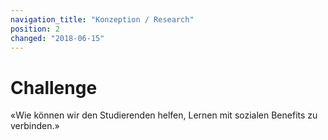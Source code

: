 ```yaml
---
navigation_title: "Konzeption / Research"
position: 2
changed: "2018-06-15"
---
```


# Challenge

«Wie können wir den Studierenden helfen, Lernen mit sozialen Benefits zu verbinden.»